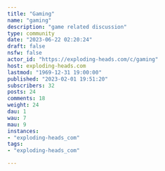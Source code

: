 ```yaml
---
title: "Gaming" 
name: "gaming"
description: "game related discussion"
type: community
date: "2023-06-22 02:20:24"
draft: false
nsfw: false
actor_id: "https://exploding-heads.com/c/gaming"
host: exploding-heads.com
lastmod: "1969-12-31 19:00:00"
published: "2023-02-01 19:51:20"
subscribers: 32
posts: 24
comments: 18
weight: 24
dau: 1
wau: 7
mau: 9
instances:
- "exploding-heads_com"
tags: 
- "exploding-heads_com"

---
```


